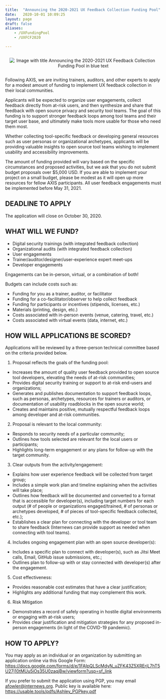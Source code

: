 ```yaml
---
title:  "Announcing the 2020-2021 UX Feedback Collection Funding Pool"
date:   2020-10-01 10:09:25
layout: page
draft: false
aliases:
    - /UXFundingPool
    - /UXFCF2020

---
```


<div style="text-align: center"><img src="/images/blog/FCFPool.png" alt="Image with title Announcing the 2020-2021 UX Feedback Collection Funding Pool in blue text" style="border: 0; padding: 1em;" /></a></div>

Following AXIS, we are inviting trainers, auditors, and other experts to apply for a modest amount of funding to implement UX feedback collection in their local communities.

Applicants will be expected to organize user engagements, collect feedback directly from at-risk users, and then synthesize and share that feedback with open source privacy and security tool teams. The goal of this funding is to support stronger feedback loops among tool teams and their target user base, and ultimately make tools more usable for those who need them most.

Whether collecting tool-specific feedback or developing general resources such as user personas or organizational archetypes, applicants will be providing valuable insights to open source tool teams wishing to implement usability and accessibility improvements.

The amount of funding provided will vary based on the specific circumstances and proposed activities, but we ask that you do not submit budget proposals over $5,000 USD. If you are able to implement your project on a small budget, please be modest as it will open up more resources for fellow AXIS participants. All user feedback engagements must be implemented before May 31, 2021.

## DEADLINE TO APPLY

The application will close on October 30, 2020.

## WHAT WILL WE FUND?

- Digital security trainings (with integrated feedback collection)
- Organizational audits (with integrated feedback collection)
- User engagements
- Trainer/auditor/designer/user-experience expert meet-ups
- Developer engagements

Engagements can be in-person, virtual, or a combination of both!

Budgets can include costs such as:

- Funding for you as a trainer, auditor, or facilitator
- Funding for a co-facilitator/observer to help collect feedback
- Funding for participants or incentives (stipends, licenses, etc.)
- Materials (printing, design, etc.)
- Costs associated with in-person events (venue, catering, travel, etc.)
- Costs associated with virtual events (data, internet, etc.)

## HOW WILL APPLICATIONS BE SCORED?

Applications will be reviewed by a three-person technical committee based on the criteria provided below.

1. Proposal reflects the goals of the funding pool:
- Increases the amount of quality user feedback provided to open source tool developers, elevating the needs of at-risk communities;
- Provides digital security training or support to at-risk end-users and organizations;
- Generates and publishes documentation to support feedback loops, such as personas, archetypes, resources for trainers or auditors, or documentation of usability roadblocks in the open source world;
- Creates and maintains positive, mutually respectful feedback loops among developer and at-risk communities.

2. Proposal is relevant to the local community:
- Responds to security needs of a particular community;
- Outlines how tools selected are relevant for the local users or participants;
- Highlights long-term engagement or any plans for follow-up with the target community.

3. Clear outputs from the activity/engagement:
- Explains how user experience feedback will be collected from target group;
- Includes a simple work plan and timeline explaining when the activities will take place;
- Outlines how feedback will be documented and converted to a format that is accessible for developer(s), including target numbers for each output (# of people or organizations engaged/trained, # of personas or archetypes developed, # of pieces of tool-specific feedback collected, etc.);
- Establishes a clear plan for connecting with the developer or tool team to share feedback (Internews can provide support as needed when connecting with tool teams).

4. Includes ongoing engagement plan with an open source developer(s):
- Includes a specific plan to connect with developer(s), such as Jitsi Meet calls, Email, GitHub issue submissions, etc.;
- Outlines plan to follow-up with or stay connected with developer(s) after the engagement.

5. Cost effectiveness:
- Provides reasonable cost estimates that have a clear justification;
- Highlights any additional funding that may complement this work.

6. Risk Mitigation
- Demonstrates a record of safely operating in hostile digital environments or engaging with at-risk users;
- Provides clear justification and mitigation strategies for any proposed in-person engagements (in light of the COVID-19 pandemic).

## HOW TO APPLY?

You may apply as an individual or an organization by submitting an application online via this Google Form: https://docs.google.com/forms/d/e/1FAIpQLScMdyN_uZFK43Z5XRErjL7hT5U27j10tMUu5iOs35U0zaqjBw/viewform?usp=sf_link

If you prefer to submit the application using PGP, you may email afowler@internews.org. Public key is available here: https://usable.tools/pdfs/Ashley_PGPkey.pdf
